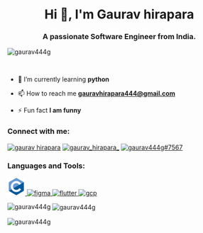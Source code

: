 
<h1 align="center">Hi 👋, I'm Gaurav hirapara</h1>
<h3 align="center">A passionate Software Engineer from India.</h3>

<p align="left"> <img src="https://komarev.com/ghpvc/?username=gaurav444g&label=Profile%20views&color=0e75b6&style=flat" alt="gaurav444g" /> </p>

<p align="left"> <a href="https://twitter.com/" target="blank"><img src="https://img.shields.io/twitter/follow/?logo=twitter&style=for-the-badge" alt="" /></a> </p>

- 🌱 I’m currently learning **python**

- 📫 How to reach me **gauravhirapara444@gmail.com**

- ⚡ Fun fact **I am funny**

<h3 align="left">Connect with me:</h3>
<p align="left">
<a href="https://linkedin.com/in/gaurav hirapara" target="blank"><img align="center" src="https://raw.githubusercontent.com/rahuldkjain/github-profile-readme-generator/master/src/images/icons/Social/linked-in-alt.svg" alt="gaurav hirapara" height="30" width="40" /></a>
<a href="https://instagram.com/gaurav_hirapara_" target="blank"><img align="center" src="https://raw.githubusercontent.com/rahuldkjain/github-profile-readme-generator/master/src/images/icons/Social/instagram.svg" alt="gaurav_hirapara_" height="30" width="40" /></a>
<a href="https://discord.gg/gaurav444g#7567" target="blank"><img align="center" src="https://raw.githubusercontent.com/rahuldkjain/github-profile-readme-generator/master/src/images/icons/Social/discord.svg" alt="gaurav444g#7567" height="30" width="40" /></a>
</p>

<h3 align="left">Languages and Tools:</h3>
<p align="left"> <a href="https://www.cprogramming.com/" target="_blank" rel="noreferrer"> <img src="https://raw.githubusercontent.com/devicons/devicon/master/icons/c/c-original.svg" alt="c" width="40" height="40"/> </a> <a href="https://www.figma.com/" target="_blank" rel="noreferrer"> <img src="https://www.vectorlogo.zone/logos/figma/figma-icon.svg" alt="figma" width="40" height="40"/> </a> <a href="https://flutter.dev" target="_blank" rel="noreferrer"> <img src="https://www.vectorlogo.zone/logos/flutterio/flutterio-icon.svg" alt="flutter" width="40" height="40"/> </a> <a href="https://cloud.google.com" target="_blank" rel="noreferrer"> <img src="https://www.vectorlogo.zone/logos/google_cloud/google_cloud-icon.svg" alt="gcp" width="40" height="40"/> </a> </p>

<p><img align="left" src="https://github-readme-stats.vercel.app/api/top-langs?username=gaurav444g&show_icons=true&locale=en&layout=compact" alt="gaurav444g" /></p>

<p>&nbsp;<img align="center" src="https://github-readme-stats.vercel.app/api?username=gaurav444g&show_icons=true&locale=en" alt="gaurav444g" /></p>

<p><img align="center" src="https://github-readme-streak-stats.herokuapp.com/?user=gaurav444g&" alt="gaurav444g" /></p>
<!---
Gaurav444g/Gaurav444g is a ✨ special ✨ repository because its `README.md` (this file) appears on your GitHub profile.
You can click the Preview link to take a look at your changes.
--->
